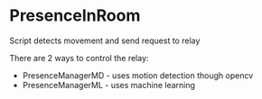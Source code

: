 # PresenceInRoom
Script detects movement and send request to relay

There are 2 ways to control the relay:
- PresenceManagerMD - uses motion detection though opencv
- PresenceManagerML - uses machine learning